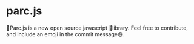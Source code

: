 # parc.js
🚗Parc.js is a new open source javascript 📖library. Feel free to contribute, and include an emoji in the commit message😄.
